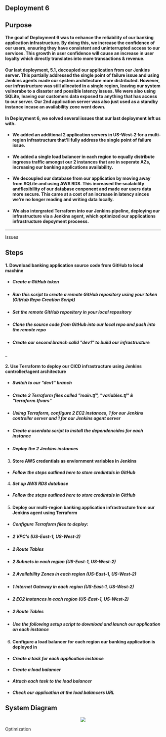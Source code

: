 ## Deployment 6

## Purpose
#### The goal of Deployment 6 was to enhance the reliability of our banking application infrastructure. By doing this, we increase the confidence of our users, ensuring they have consistent and uninterrupted access to our services. This growth in user confidence will cause an increase in user loyalty which directly translates into more transactions & revenue.

#### Our last deployment, 5.1, decoupled our application from our Jenkins server. This partially addressed the single point of failure issue and using Jenkins agents made our system architecture more distributed. However, our infrastructure was still allocated in a single region, leaving our system vulnerabe to a disaster and possible latency issues. We were also using SQLite, leaving our customers data exposed to anything that has access to our server. Our 2nd application server was also just used as a standby instance incase an availability zone went down.

#### In Deployment 6, we solved several issues that our last deployment left us with.
* #### We added an additional 2 application servers in US-West-2 for a multi-region infrastructure that'll fully address the single point of failure issue.
* #### We added a single load balancer in each region to equally distribute ingreess traffic amongst our 2 instances that are in seperate AZs, increasing our banking applications availability.
* #### We decoupled our database from our application by moving away from SQLite and using AWS RDS. This increased the scalability andflexibility of our database conponent and made our users data more secure. This came at a cost of an increase in latency sinces we're no longer reading and writing data locally.
* #### We also intergrated Terraform into our Jenkins pipeline, deploying our infrastructure via a Jenkins agent, which optimized our applications infrastructure depoyment proceess.

___

Issues



## Steps
#### 1. Download banking application source code from GitHub to local machine
* ##### _Create a GitHub token_
* ##### _Run this script to create a remote GitHub repository using your token (GitHub Repo Creation Script)_
* ##### _Set the remote GitHub repository in your local repository_
* ##### _Clone the source code from GitHub into our local repo and push into the remote repo_
* ##### _Create our second branch calld "dev1" to build our infrastructure_
_
#### 2. Use Terraform to deploy our CICD infrastructure using Jenkins controller/agent architecture
* ##### _Switch to our "dev1" branch_
* ##### _Create 3 Terraform files called "main.tf", "variables.tf" & "terraform.tfvars"_
* ##### _Usimg Terraform, configure 2 EC2 instances, 1 for our Jenkins controller server and 1 for our Jenkins agent server_
* ##### _Create a userdata script to install the dependencides for each instance_
* ##### _Deploy the 2 Jenkins instances_

3. #### Store AWS credentials as enviornment variables in Jenkins
* #### _Follow the steps outlined here to store credintals in GitHub_

4. #### _Set up AWS RDS database_
* ##### _Follow the steps outlined here to store credintals in GitHub_

5. #### Deploy our multi-region banking application infrastructure from our Jenkins agent using Terraform
* ##### _Configure Terraform files to deploy:_
*    ##### _2 VPC's (US-East-1, US-West-2)_
*    ##### _2 Route Tables_
*    ##### _2 Subnets in each region (US-East-1, US-West-2)_
*    ##### _2 Availability Zones in each region (US-East-1, US-West-2)_
*    ##### _1 Internet Gateway in each region (US-East-1, US-West-2)_
*    ##### _2 EC2 instances in each region (US-East-1, US-West-2)_
*    ##### _2 Route Tables_
* ##### _Use the following setup script to download and launch our application on each instance_

6. #### Configure a load balancer for each region our banking application is deployed in
* #### _Create a task for each application instance_
* #### _Create a load balancer_
* #### _Attach each task to the load balancer_
* #### _Check our application at the load balancers URL_





## System Diagram

<p align="center">
<img src="https://github.com/djtoler2/Deployment6/blob/main/assets/dp6duagram.png">
</p>

Optimization
